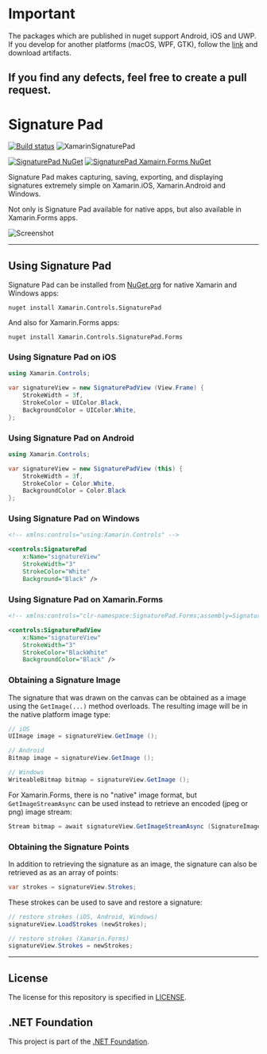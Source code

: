 
# Important

The packages which are published in nuget support Android, iOS and UWP. If you develop for another platforms (macOS, WPF, GTK), follow the [link](https://ci.appveyor.com/project/VladislavAntonyuk/signaturepad/build/artifacts) and download artifacts.

## If you find any defects, feel free to create a pull request.

# Signature Pad

[![Build status](https://ci.appveyor.com/api/projects/status/qy7aaendnt5n2g3w?svg=true)](https://ci.appveyor.com/project/VladislavAntonyuk/signaturepad) ![XamarinSignaturePad](https://github.com/VladislavAntonyuk/SignaturePad/workflows/XamarinSignaturePad/badge.svg)

[![SignaturePad NuGet](https://img.shields.io/nuget/vpre/Xamarin.Controls.SignaturePad.svg?label=SignaturePad%20NuGet)](https://www.nuget.org/packages/Xamarin.Controls.SignaturePad)  [![SignaturePad Xamairn.Forms NuGet](https://img.shields.io/nuget/vpre/Xamarin.Controls.SignaturePad.Forms.svg?label=SignaturePad.Forms%20NuGet)](https://www.nuget.org/packages/Xamarin.Controls.SignaturePad.Forms)

Signature Pad makes capturing, saving, exporting, and displaying signatures extremely simple on
Xamarin.iOS, Xamarin.Android and Windows.

Not only is Signature Pad available for native apps, but also available in Xamarin.Forms apps.

![Screenshot](images/signature-ios.jpg)

---

## Using Signature Pad

Signature Pad can be installed from [NuGet.org][nuget-link] for native Xamarin and Windows apps:

```
nuget install Xamarin.Controls.SignaturePad
```

And also for Xamarin.Forms apps:

```
nuget install Xamarin.Controls.SignaturePad.Forms
```

### Using Signature Pad on iOS

```csharp
using Xamarin.Controls;

var signatureView = new SignaturePadView (View.Frame) {
	StrokeWidth = 3f,
	StrokeColor = UIColor.Black,
	BackgroundColor = UIColor.White,
};
```

### Using Signature Pad on Android

```csharp
using Xamarin.Controls;

var signatureView = new SignaturePadView (this) {
	StrokeWidth = 3f,
	StrokeColor = Color.White,
	BackgroundColor = Color.Black
};
```

### Using Signature Pad on Windows

```xml
<!-- xmlns:controls="using:Xamarin.Controls" -->

<controls:SignaturePad
	x:Name="signatureView"
	StrokeWidth="3"
	StrokeColor="White"
	Background="Black" />
```

### Using Signature Pad on Xamarin.Forms

```xml
<!-- xmlns:controls="clr-namespace:SignaturePad.Forms;assembly=SignaturePad.Forms" -->

<controls:SignaturePadView
	x:Name="signatureView"
	StrokeWidth="3"
	StrokeColor="BlackWhite"
	BackgroundColor="Black" />
```

### Obtaining a Signature Image

The signature that was drawn on the canvas can be obtained as a image using the `GetImage(...)`
method overloads. The resulting image will be in the native platform image type:

```csharp
// iOS
UIImage image = signatureView.GetImage ();

// Android
Bitmap image = signatureView.GetImage ();

// Windows
WriteableBitmap bitmap = signatureView.GetImage ();
```

For Xamarin.Forms, there is no "native" image format, but `GetImageStreamAsync` can be used instead
to retrieve an encoded (jpeg or png) image stream:

```csharp
Stream bitmap = await signatureView.GetImageStreamAsync (SignatureImageFormat.Png);
```

### Obtaining the Signature Points

In addition to retrieving the signature as an image, the signature can also be retrieved as
as an array of points:

```csharp
var strokes = signatureView.Strokes;
```

These strokes can be used to save and restore a signature:

```csharp
// restore strokes (iOS, Android, Windows)
signatureView.LoadStrokes (newStrokes);

// restore strokes (Xamarin.Forms)
signatureView.Strokes = newStrokes;
```

---

## License

The license for this repository is specified in [LICENSE](LICENSE).


## .NET Foundation
This project is part of the [.NET Foundation](http://www.dotnetfoundation.org/projects).

[nuget-link]: https://www.nuget.org/packages/Xamarin.Controls.SignaturePad
